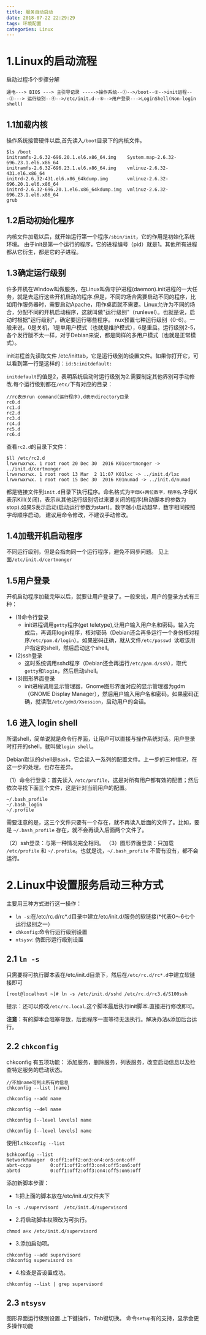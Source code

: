 ```yaml
---
title: 服务自动启动
date: 2018-07-22 22:29:29
tags: 环境配置
categories: Linux
---
```


# 1.Linux的启动流程
启动过程:5个步骤分解

```
通电---> BIOS ---> 主引导记录 ----->操作系统--①-->/boot--②-->init进程--
-③---> 运行级别--④-->/etc/init.d--⑤-->用户登录--->LoginShell(Non-login shell)
```
<!--more-->
## 1.1加载内核
操作系统接管硬件以后,首先读入`/boot`目录下的内核文件。

```
$ls /boot
initramfs-2.6.32-696.20.1.el6.x86_64.img    System.map-2.6.32-696.23.1.el6.x86_64
initramfs-2.6.32-696.23.1.el6.x86_64.img    vmlinuz-2.6.32-431.el6.x86_64
initrd-2.6.32-431.el6.x86_64kdump.img       vmlinuz-2.6.32-696.20.1.el6.x86_64
initrd-2.6.32-696.20.1.el6.x86_64kdump.img  vmlinuz-2.6.32-696.23.1.el6.x86_64
grub 
```
## 1.2启动初始化程序

内核文件加载以后，就开始运行第一个程序`/sbin/init`，它的作用是初始化系统环境。
由于init是第一个运行的程序，它的进程编号（pid）就是1。其他所有进程都从它衍生，都是它的子进程。

## 1.3确定运行级别
许多开机在Window叫做服务，在Linux叫做守护进程(daemon).init进程的一大任务，就是去运行这些开机启动的程序.但是，不同的场合需要启动不同的程序，比如用作服务器时，需要启动Apache，用作桌面就不需要。Linux允许为不同的场合，分配不同的开机启动程序，这就叫做"运行级别"（runlevel）。也就是说，启动时根据"运行级别"，确定要运行哪些程序。
nux预置七种运行级别（0-6）。一般来说，0是关机，1是单用户模式（也就是维护模式），6是重启。运行级别2-5，各个发行版不太一样，对于Debian来说，都是同样的多用户模式（也就是正常模式）。

init进程首先读取文件 /etc/inittab，它是运行级别的设置文件。如果你打开它，可以看到第一行是这样的：`id:5:initdefault:`

`initdefault`的值是2，表明系统启动时运行级别为2.需要制定其他界别可手动修改.每个运行级别都在`/etc/`下有对应的目录：

```
//rc表示run command(运行程序),d表示directory目录
rc0.d
rc1.d
rc2.d
rc3.d
rc4.d
rc5.d
rc6.d
```
查看`rc2.d`的目录下文件：

```
$ll /etc/rc2.d
lrwxrwxrwx. 1 root root 20 Dec 30  2016 K01certmonger -> ../init.d/certmonger
lrwxrwxrwx. 1 root root 13 Mar  2 11:07 K01lxc -> ../init.d/lxc
lrwxrwxrwx. 1 root root 15 Dec 30  2016 K01numad -> ../init.d/numad
```
都是链接文件到`init.d`目录下执行程序。命名格式为`字母K+两位数字，程序名`.字母K表示Kill(关闭)，表示从其他运行级别切过来要关闭的程序(启动脚本的参数为stop).如果S表示启动(启动运行参数为start)。数字越小启动越早，数字相同按照字母顺序启动。
建议用命令修改，不建议手动修改。

## 1.4加载开机启动程序
不同运行级别，但是会指向同一个运行程序，避免不同步问题。 见上面`/etc/init.d/certmonger`

## 1.5用户登录
开机启动程序加载完毕以后，就要让用户登录了。一般来说，用户的登录方式有三种：

* (1)命令行登录
    * init进程调用`getty`程序(get teletype),让用户输入用户名和密码。输入完成后，再调用login程序，核对密码（Debian还会再多运行一个身份核对程序`/etc/pam.d/login`）。如果密码正确，就从文件`/etc/passwd `读取该用户指定的shell，然后启动这个shell。
* (2)ssh登录
    * 这时系统调用sshd程序（Debian还会再运行`/etc/pam.d/ssh`），取代`getty`和`login`，然后启动shell。
* (3)图形界面登录
    * init进程调用显示管理器，Gnome图形界面对应的显示管理器为gdm（GNOME Display Manager），然后用户输入用户名和密码。如果密码正确，就读取`/etc/gdm3/Xsession`，启动用户的会话。

## 1.6 进入 login shell
所谓shell，简单说就是命令行界面，让用户可以直接与操作系统对话。用户登录时打开的shell，就叫做`login shell`。

Debian默认的shell是`Bash`，它会读入一系列的配置文件。上一步的三种情况，在这一步的处理，也存在差异。

（1）命令行登录：首先读入 `/etc/profile`，这是对所有用户都有效的配置；然后依次寻找下面三个文件，这是针对当前用户的配置。

```
~/.bash_profile
~/.bash_login
~/.profile
```
需要注意的是，这三个文件只要有一个存在，就不再读入后面的文件了。比如，要是 `~/.bash_profile` 存在，就不会再读入后面两个文件了。

（2）ssh登录：与第一种情况完全相同。
（3）图形界面登录：只加载 `/etc/profile` 和 `~/.profile`。也就是说，`~/.bash_profile` 不管有没有，都不会运行。

# 2.Linux中设置服务启动三种方式

主要用三种方式进行这一操作：

* `ln -s`:在/etc/rc.d/rc*.d目录中建立/etc/init.d/服务的软链接(*代表0～6七个运行级别之一）
* `chkonfig`:命令行运行级别设置
* `ntsysv`: 伪图形运行级别设置

## 2.1 `ln -s`
只需要将可执行脚本丢在/etc/init.d目录下，然后在`/etc/rc.d/rc*.d`中建立软链接即可

```
[root@localhost ~]# ln -s /etc/init.d/sshd /etc/rc.d/rc3.d/S100ssh
```

提示：还可以修改`/etc/rc.local`.这个脚本最后执行init脚本.直接进行修改即可。

**注意**：有的脚本会阻塞导致，后面程序一直等待无法执行。解决办法`&`添加后台运行。

## 2.2 `chkconfig`
chkconfig 有五项功能：
  添加服务，删除服务，列表服务，改变启动信息以及检查特定服务的启动状态。

```
//不加name可列出所有的信息
chkconfig --list [name]

chkconfig --add name

chkconfig --del name

chkconfig [--level levels] name

chkconfig [--level levels] name
```
使用1.`chkconfig --list`

```
$chkconfig --list
NetworkManager  0:off1:off2:on3:on4:on5:on6:off
abrt-ccpp       0:off1:off2:off3:on4:off5:on6:off
abrtd           0:off1:off2:off3:on4:off5:on6:off
```
添加新脚本步骤：

* 1:把上面的脚本放在/etc/init.d/文件夹下

```
ln -s ./supervisord  /etc/init.d/supervisord
```

* 2.将启动脚本权限改为可执行。

```
chmod a+x /etc/init.d/supervisord
```

* 3.添加启动项。

```
chkconfig --add supervisord
chkconfig supervisord on
```

* 4.检查是否设置成功。

```
chkconfig --list | grep supervisord
```

## 2.3 `ntsysv`

图形界面运行级别设置.上下键操作，Tab键切换。
命令`setup`有的支持，显示会更多操作功能


